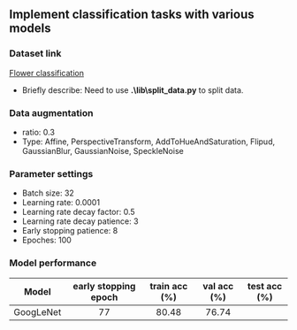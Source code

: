## Implement classification tasks with various models

### Dataset link
[Flower classification](https://storage.googleapis.com/download.tensorflow.org/example_images/flower_photos.tgz)

- Briefly describe: Need to use **.\lib\split_data.py** to split data.

### Data augmentation
- ratio: 0.3
- Type: Affine, PerspectiveTransform, AddToHueAndSaturation, Flipud, GaussianBlur, GaussianNoise, SpeckleNoise

### Parameter settings
- Batch size: 32
- Learning rate: 0.0001
- Learning rate decay factor: 0.5
- Learning rate decay patience: 3
- Early stopping patience: 8
- Epoches: 100

### Model performance
|    Model   | early stopping  epoch |   train acc (%)   |   val acc (%)   |   test acc (%)   |
|   :----:   |       :----:          |      :----:       |     :----:      |      :----:      |
|  GoogLeNet |         77            |       80.48       |     76.74       |               |  
 






